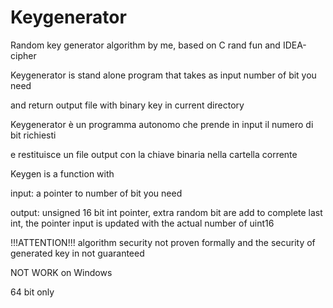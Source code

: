 Keygenerator
============

Random key generator algorithm by me, based on C rand fun and IDEA-cipher

Keygenerator is stand alone program that takes as input number of bit you need

and return output file with binary key in current directory

Keygenerator è un programma autonomo che prende in input il numero di bit richiesti 

e restituisce un file output con la chiave binaria nella cartella corrente

Keygen is a function with

input:  a pointer to number of bit you need

output: unsigned 16 bit int pointer, extra random bit are add to complete last int, the pointer input is updated with the actual number of uint16

!!!ATTENTION!!!
algorithm security not proven formally and the security of generated key in not guaranteed

NOT WORK on Windows

64 bit only

